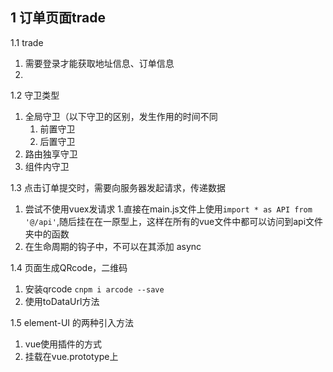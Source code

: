 ## 1 订单页面trade
1.1 trade
  1) 需要登录才能获取地址信息、订单信息
  2) 


1.2 守卫类型
  1) 全局守卫（以下守卫的区别，发生作用的时间不同
     1) 前置守卫
     2) 后置守卫
  2) 路由独享守卫 
  3) 组件内守卫


1.3 点击订单提交时，需要向服务器发起请求，传递数据
  1) 尝试不使用vuex发请求 1.直接在main.js文件上使用`import * as API from '@/api'`,随后挂在在一原型上，这样在所有的vue文件中都可以访问到api文件夹中的函数
  2) 在生命周期的钩子中，不可以在其添加 async
   

1.4 页面生成QRcode，二维码
  1) 安装qrcode `cnpm i arcode --save`
  2) 使用toDataUrl方法

1.5 element-UI 的两种引入方法
  1) vue使用插件的方式
  2) 挂载在vue.prototype上

